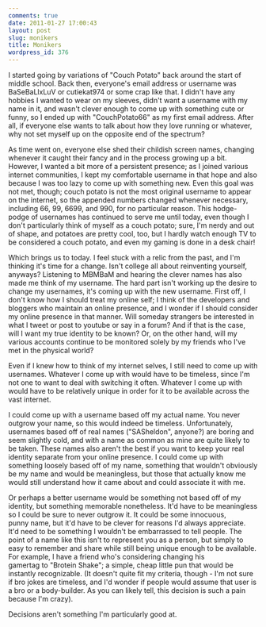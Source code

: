 ```yaml
---
comments: true
date: 2011-01-27 17:00:43
layout: post
slug: monikers
title: Monikers
wordpress_id: 376
---
```


I started going by variations of "Couch Potato" back around the start of middle school. Back then, everyone's email address or username was BaSeBaLlxLuV or cutiekat974 or some crap like that. I didn't have any hobbies I wanted to wear on my sleeves, didn't want a username with my name in it, and wasn't clever enough to come up with something cute or funny, so I ended up with "CouchPotato66" as my first email address. After all, if everyone else wants to talk about how they love running or whatever, why not set myself up on the opposite end of the spectrum?

As time went on, everyone else shed their childish screen names, changing whenever it caught their fancy and in the process growing up a bit. However, I wanted a bit more of a persistent presence; as I joined various internet communities, I kept my comfortable username in that hope and also because I was too lazy to come up with something new. Even this goal was not met, though; couch potato is not the most original username to appear on the internet, so the appended numbers changed whenever necessary, including 66, 99, 6699, and 990, for no particular reason. This hodge-podge of usernames has continued to serve me until today, even though I don't particularly think of myself as a couch potato; sure, I'm nerdy and out of shape, and potatoes are pretty cool, too, but I hardly watch enough TV to be considered a couch potato, and even my gaming is done in a desk chair!

Which brings us to today. I feel stuck with a relic from the past, and I'm thinking it's time for a change. Isn't college all about reinventing yourself, anyways? Listening to MBMBaM and hearing the clever names has also made me think of my username. The hard part isn't working up the desire to change my usernames, it's coming up with the new username. First off, I don't know how I should treat my online self; I think of the developers and bloggers who maintain an online presence, and I wonder if I should consider my online presence in that manner. Will someday strangers be interested in what I tweet or post to youtube or say in a forum? And if that is the case, will I want my true identity to be known? Or, on the other hand, will my various accounts continue to be monitored solely by my friends who I've met in the physical world?

Even if I knew how to think of my internet selves, I still need to come up with usernames. Whatever I come up with would have to be timeless, since I'm not one to want to deal with switching it often. Whatever I come up with would have to be relatively unique in order for it to be available across the vast internet.

I could come up with a username based off my actual name. You never outgrow your name, so this would indeed be timeless. Unfortunately, usernames based off of real names ("SASheldon", anyone?) are boring and seem slightly cold, and with a name as common as mine are quite likely to be taken. These names also aren't the best if you want to keep your real identity separate from your online presence. I could come up with something loosely based off of my name, something that wouldn't obviously be my name and would be meaningless, but those that actually know me would still understand how it came about and could associate it with me.

Or perhaps a better username would be something not based off of my identity, but something memorable nonetheless. It'd have to be meaningless so I could be sure to never outgrow it. It could be some innocuous, punny name, but it'd have to be clever for reasons I'd always appreciate. It'd need to be something I wouldn't be embarrassed to tell people. The point of a name like this isn't to represent you as a person, but simply to easy to remember and share while still being unique enough to be available. For example, I have a friend who's considering changing his gamertag to "Brotein Shake"; a simple, cheap little pun that would be instantly recognizable. (It doesn't quite fit my criteria, though - I'm not sure if bro jokes are timeless, and I'd wonder if people would assume that user is a bro or a body-builder. As you can likely tell, this decision is such a pain because I'm crazy).

Decisions aren't something I'm particularly good at.
